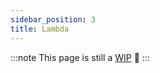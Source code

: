 ```yaml
---
sidebar_position: 3
title: Lambda
---
```


:::note
This page is still a [WIP](https://github.com/vramework/vramework.io/issues/2)
 🚧
:::
